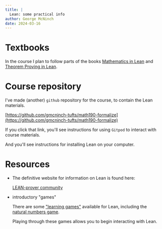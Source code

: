 ```yaml
---
title: |
  Lean: some practical info 
author: George McNinch 
date: 2024-03-16
---
```


# Textbooks

  In the course I plan to follow parts of the books [Mathematics in
  Lean](https://leanprover-community.github.io/mathematics_in_lean/)
  and [Theorem Proving in
  Lean](https://leanprover.github.io/theorem_proving_in_lean4/).



# Course repository

 I've made (another) `github` repository for the course,  to contain the
 Lean materials.
 
 [https://github.com/gmcninch-tufts/math190-formalize](https://github.com/gmcninch-tufts/math190-formalize)
  
 If you click that link, you'll see instructions for using `Gitpod` to
 interact with course materials.

 And you'll see instructions for installing Lean on your computer.

# Resources

- The definitive website for information on Lean is found here:
  
  [LEAN-prover community](https://leanprover-community.github.io/)

- introductory "games"
  
  There are some ["learning games"](https://adam.math.hhu.de/) available for Lean,
  including the [natural numbers game](https://adam.math.hhu.de/#/g/leanprover-community/nng4).

  Playing through these games allows you to begin interacting with Lean.



